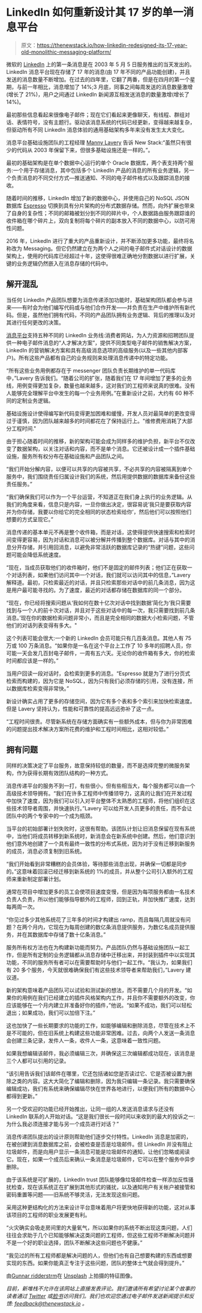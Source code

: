 # LinkedIn 如何重新设计其 17 岁的单一消息平台

> 原文：<https://thenewstack.io/how-linkedin-redesigned-its-17-year-old-monolithic-messaging-platform/>

微软的 [LinkedIn](https://www.linkedin.com/feed/) 上的第一条消息是在 2003 年 5 月 5 日服务推出的当天发出的。LinkedIn 消息平台现在存储了 17 年的消息(由 17 年不同的产品功能创建)，并且发送的消息数量不断增加。在过去的四年里，它翻了两番，但是在四月的第一个星期，与前一年相比，消息增加了 14%;3 月底，同事之间每周发送的消息数量激增(增长了 21%)，用户之间通过 LinkedIn 新闻源互相发送消息的数量激增(增长了 14%)。

最初那些信息看起来很像电子邮件；现在它们看起来更像聊天，有线程、群组对话、表情符号，没有主题行。驱动该消息系统的代码已经更新，变得越来越复杂，但驱动所有不同 LinkedIn 消息体验的通用基础架构多年来没有发生太大变化。

消息平台基础设施团队的工程经理 [Manny Lavery](https://www.linkedin.com/in/mannylavery/) 告诉 New Stack:“虽然只有很少的代码从 2003 年保留下来，但很多基础设施还是一样的。”。

最初的基础架构是在单个数据中心运行的单个 Oracle 数据库，两个表支持两个服务:一个用于存储消息，其中包括多个 LinkedIn 产品的消息的所有业务逻辑，另一个负责消息的不同交付方式—推送通知、不同的电子邮件格式以及跟踪消息的接收。

随着时间的推移，LinkedIn 增加了新的数据中心，并使用自己的 NoSQL JSON 数据库 [Espresso](https://engineering.linkedin.com/espresso/introducing-espresso-linkedins-hot-new-distributed-document-store) 切换到具有分片架构的分布式数据存储。然而，向外扩展也带来了自身的复杂性；不同的邮箱被划分到不同的碎片中，个人数据路由服务跟踪谁的收件箱在哪个碎片上，双向复制将每个碎片的副本放入不同的数据中心，以防可用性问题。

2016 年，LinkedIn 进行了重大的产品重新设计，并不断添加更多功能，最终将名称改为 Messaging。但它仍然建立在为两个人之间的电子邮件式对话设计的数据架构上，使用的代码库已经超过十年，这使得很难正确地分割数据以进行扩展，关键的业务逻辑仍然嵌入在消息存储的代码中。

## 解开混乱

当任何 LinkedIn 产品团队想要为消息传递添加功能时，基础架构团队都会参与进来——有时会为他们编写代码或与他们合作开发——并负责在生产中维护所有新代码。但是，虽然他们拥有代码，不同的产品团队拥有业务逻辑、背后的推理以及对其进行任何更改的决策。

[消息平台](https://engineering.linkedin.com/blog/2020/designing-our-new-messaging-system)支持五种不同的 LinkedIn 业务线:消费者网站，为人力资源和招聘团队提供一种电子邮件消息的“人才解决方案”，提供不同类型电子邮件的销售解决方案，LinkedIn 的营销解决方案和具有高级消息选项的高级服务(以及一些其他内部客户)。所有这些产品都有自己的业务规则来处理消息传递中的特定功能。

“所有这些业务用例都存在于 messenger 团队负责长期维护的单一代码库中，”Lavery 告诉我们。“随着公司的扩张，随着我们在 17 年间增加了更多的业务线，用例变得更加复杂，数量也越来越多，这对我们的工程师来说真的很难。没有人能够完全理解平台中发生的每一个业务用例。”在重新设计之前，大约有 60 种不同的定制业务逻辑。

基础设施设计使得编写新代码变得更加困难和缓慢，开发人员对最简单的更改变得过于谨慎，因为团队越来越多的时间都花在了保持运行上。"维修费用消耗了大部分工程时间."

由于担心随着时间的推移，新的架构可能会成为同样多的维护负担，新平台不仅改变了数据架构，以关注对话和内容，而不是单个消息。它还被设计成一个插件基础设施，服务所有权分布在基础设施和产品团队之间。

“我们开始分解内容，以便可以共享的内容被共享，不必共享的内容被隔离到单个服务中，我们围绕责任归属设计我们的系统，然后用提供数据的数据库来备份这些责任服务。”

“我们确保我们可以作为一个平台运营，不知道正在我们身上执行的业务逻辑。从我们的角度来看，信息只是内容，一旦你做出决定，很容易说‘我只是要获取内容并为你存储，我要以你给它的完全相同的状态检索给你’，然后他们可以按照他们想要的方式呈现它。”

消息传递的基本单元不再是整个收件箱，而是对话，这使得提供快速搜索和检索时间变得更容易，因为对话和消息可以被分解并传播到整个数据库。对话与其中的消息分开存储，并引用回消息，以避免非常活跃的数据库记录的“热键”问题，这些问题可能会降低系统速度。

“现在，当成员获取他们的收件箱时，他们不是固定的邮件列表；他们正在获取一个对话列表，如果他们访问其中一个对话，我们就可以访问其中的信息，”Lavery 解释道。最初，只检索最近的对话，并且只检索那些对话中的前几条消息，因为这是用户最可能寻找的。为了速度，最近的对话都存储在数据库的同一个部分。

“现在，你已经将搜索问题从‘我如何在数十亿次对话中找到数据’简化为‘我只需要找到与一个人的前十次对话，并且对于这些对话中的每一次，我只需要找到前几条消息。’现在你的数据检索问题非常小，而且是完全相同的数据大小检索问题，不管他们的对话列表变得有多大。"

这个列表可能会很大:一个新的 LinkedIn 会员可能只有几百条消息。其他人有 75 万或 100 万条消息。“如果你是一名在这个平台上工作了 10 多年的招聘人员，你可能一天会发几百封电子邮件，一周有五六天。无论你的收件箱有多大，你的检索时间都应该是一样的。”

当用户回读一段对话时，会检索到更多的消息。“Espresso 就是为了进行分页式检索而构建的，因为它是 NoSQL，因为只有我们必须存储的引用，没有连接，所以数据库检索变得非常快。”

新设计确实占用了更多的存储空间，因为它有多个表和多个索引来加快检索速度。但是 Lavery 坚持认为，性能和可靠性的提高远远弥补了这一点。

“工程时间很贵。尽管新系统在存储方面确实有一些额外成本，但与你为非常困难的问题提出技术解决方案所花费的维护和工程时间相比，这相对较低。”

## 拥有问题

同样的决策决定了平台服务，故意保持较低的数量，而不是选择完整的微服务架构，作为获得长期有效团队结构的一种方式。

消息传递平台的服务不到一打，有些很小，但有些相当大，每个服务都可以由一个高级技术领导拥有。“我们在许多工程师中传播领导力，这真的让我们在开发过程中加快了速度，因为我们可以引入对平台整体不太熟悉的工程师，将他们组织在这些技术领导者周围，并快速执行。”Lavery 可以给开发人员更多的责任，而不会让团队中的两个专家中的一个成为瓶颈。

当平台的初始部署计划失败时，这很有帮助。该团队计划让旧消息保留在现有系统中，当他们将成员转移到新系统时，新消息会在新系统中创建。然后，他们意识到他们意外地创建了一个具有最终一致性的分布式系统，因为对于没有迁移到新服务的成员，消息必须复制到旧系统。

“我们开始看到非常糟糕的会员体验，等待那些消息出现，并确保一切都是同步的。”这意味着回滚已经迁移到新系统的 1%的成员，并从整个公司引入额外的工程师来重新制定部署计划。

通常在项目中增加更多的员工会使项目速度变慢，但是因为每项服务都由一名技术负责人负责，所以他们能够指导额外的工程师，回到正轨，并加快推广速度，达到每两周一次。

“你见过多少其他系统花了三年多的时间才构建出 ramp，而且每隔几周就没有问题？在两个月内，它现在为每周创建的数亿条消息提供服务，为数亿名成员提供服务，并在其数据库中存储了数十亿条消息。”

服务所有权方法也在为构建新功能而努力。产品团队仍然与基础设施团队一起工作，但是所有定制的业务逻辑都从消息存储中迁移出来，并封装到插件中以实现其功能，不同的服务所有者可以在需要帮助时与他们一起工作。“我认为，如果我们有 20 多个服务，今天就很难确保我们有这些技术领导者来帮助我们，”Lavery 建议道。

新的架构意味着产品团队可以试验和测试新的想法，而不需要几个月的开发。“如果你的用例在我们已经建立的插件风格架构内工作，并且你不需要额外的改变，你应该能够在一个月内建立并准备好你的插件，”他说。“如果不成功，我们可以轻松退出；如果成功，我们可以加倍下注。”

这也加快了一些长期要求的功能的工作，如能够编辑和删除消息，尽管在技术上不是不可能的，但在旧系统上构建这些功能非常困难。过去，向两个人发送一条消息会创建三条记录，发件人一条，收件人一条，这意味着一致性问题。

如果我想编辑该邮件，我必须编辑三次，并确保这三次编辑都成功现在，该消息是三个人都可以引用的记录。

“该引用告诉我们该邮件在哪里，它还包括诸如您是否读过它、它是否被设置为删除之类的内容。这大大简化了编辑和删除，因为我只编辑一条记录。我只需要确保编辑成功，我们有系统来确保编辑尽快在世界各地进行，以便我们所有的数据中心都得到更新。”

另一个受欢迎的功能已经开始推出，让同一组的人发送消息请求与还没有 LinkedIn 联系的人开始对话。“这是我们很长一段时间以来收到的最大的投诉之一:为什么我必须连接才能与另一个成员进行对话？”

消息传递团队提出的设计原则帮助他们逐步交付特性。LinkedIn 消息是加密的，在被创建到消息数据库之前，会被检查是否是垃圾邮件。但 LinkedIn 并没有阻止垃圾邮件，而是向用户显示一条消息可能是垃圾邮件的通知，让他们忽略或阅读它。现在，如果一个成员后来确认一条消息是垃圾邮件，它可以在整个服务中异步删除。

由于该系统是可扩展的，LinkedIn trust 团队能够像垃圾邮件检查一样添加反性骚扰检查，现在该系统正在扩展到其他形式的骚扰，以及通知用户有关帐户被接管和密码重置等问题——旧系统不够灵活，无法发现这些问题。

采用这种更结构化的方法来设计平台意味着用户将更快地获得新的功能，这对从事该项目的工程师的职业发展更有利。

“火灾确实会吸走房间里的大量氧气，所以如果你的系统不断出现这类问题，人们往往会求助于几个已知能够解决这类问题的工程师，但这些工程师不断解决问题并不是一个好的职业选择，团队不断解决这些问题也不健康。”

“我见过的所有工程师都是解决问题的人，但他们也有自己想要构建的东西或想要实现的东西。如果你能真正专注于这些问题，团队的整体士气就会得到提升。”

由[Gunnar ridderstrm](https://unsplash.com/@gunnarridder?utm_source=unsplash&utm_medium=referral&utm_content=creditCopyText)在 [Unsplash](https://unsplash.com/s/photos/library?utm_source=unsplash&utm_medium=referral&utm_content=creditCopyText) 上拍摄的特征图像。

*目前，新堆栈不允许在该网站上直接发表评论。我们邀请所有希望讨论某个故事的读者通过 [Twitter](https://twitter.com/thenewstack) 或[脸书](https://www.facebook.com/thenewstack/)访问我们。我们也欢迎您通过电子邮件发送新闻提示和反馈: [feedback@thenewstack.io](mailto:feedback@thenewstack.io) 。*

<svg xmlns:xlink="http://www.w3.org/1999/xlink" viewBox="0 0 68 31" version="1.1"><title>Group</title> <desc>Created with Sketch.</desc></svg>
